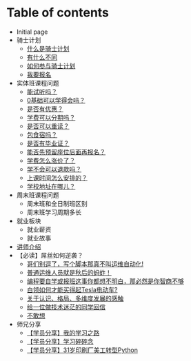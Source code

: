 # Table of contents

* Initial page
* 骑士计划
  * [什么是骑士计划](qi-shi-ji-hua/shen-me-shi-qi-shi-ji-hua.md)
  * [有什么不同](qi-shi-ji-hua/you-shen-me-bu-tong.md)
  * [如何参与骑士计划](qi-shi-ji-hua/ru-he-can-yu-qi-shi-ji-hua.md)
  * [我要报名](qi-shi-ji-hua/wo-yao-bao-ming.md)
* 实体班课程问题
  * [能试听吗？](shi-ti-ban-ke-cheng-wen-ti/neng-shi-ting-ma.md)
  * [0基础可以学得会吗？](shi-ti-ban-ke-cheng-wen-ti/0-ji-chu-ke-yi-xue-de-hui-ma.md)
  * [是否有优惠？](shi-ti-ban-ke-cheng-wen-ti/shi-fou-you-you-hui.md)
  * [学费可以分期吗？](shi-ti-ban-ke-cheng-wen-ti/xue-fei-ke-yi-fen-qi-ma.md)
  * [是否可以重读？](shi-ti-ban-ke-cheng-wen-ti/shi-fou-ke-yi-zhong-du.md)
  * [包食宿吗？](shi-ti-ban-ke-cheng-wen-ti/bao-shi-su-ma.md)
  * [是否有毕业证？](shi-ti-ban-ke-cheng-wen-ti/shi-fou-you-bi-ye-zheng.md)
  * [能否先预留座位后面再报名？](shi-ti-ban-ke-cheng-wen-ti/neng-fou-xian-yu-liu-zuo-wei-hou-mian-zai-bao-ming.md)
  * [学费怎么涨价了？](shi-ti-ban-ke-cheng-wen-ti/xue-fei-zen-me-zhang-jia-le.md)
  * [学不会可以退款吗？](shi-ti-ban-ke-cheng-wen-ti/xue-bu-hui-ke-yi-tui-kuan-ma.md)
  * [上课时间怎么安排的？](shi-ti-ban-ke-cheng-wen-ti/shang-ke-shi-jian-zen-me-an-pai-de.md)
  * [学校地址在哪儿？](shi-ti-ban-ke-cheng-wen-ti/xue-xiao-di-zhi-zai-na-er.md)
* 周末班课程问题
  * 周末班和全日制班区别
  * 周末班学习周期多长
* 就业板块
  * 就业薪资
  * 就业故事
* [讲师介绍](jiang-shi-jie-shao.md)
* 【必读】屌丝如何逆袭？
  * [哥们别逗了，写个脚本那真不叫运维自动化!](alex-ji-tang-shi-xiong-fen-xiang/ge-men-bie-dou-le-xie-ge-jiao-ben-na-zhen-bu-jiao-yun-wei-zi-dong-hua.md)
  * [普通运维人员就是秋后的蚂蚱！](alex-ji-tang-shi-xiong-fen-xiang/pu-tong-yun-wei-ren-yuan-jiu-shi-qiu-hou-de-ma.md)
  * [编程要自学或报班这事你都想不明白，那必然是你智商不够](alex-ji-tang-shi-xiong-fen-xiang/2222.md)
  * [白领如何才能买得起Tesla电动车?](alex-ji-tang-shi-xiong-fen-xiang/3333.md)
  * [关于认识、格局、多维度发展的感触](alex-ji-tang-shi-xiong-fen-xiang/guan-yu-ren-shi-ge-ju-duo-wei-du-fa-zhan-de-gan-chu.md)
  * [给一位做技术迷茫的同学回信](alex-ji-tang-shi-xiong-fen-xiang/222.md)
  * [不敢想](alex-ji-tang-shi-xiong-fen-xiang/bu-gan-xiang.md)
* 师兄分享
  * [【学员分享】我的学习之路](shi-xiong-fen-xiang/xue-yuan-gu-shi-1.md)
  * [【学员分享】学习碎碎念](shi-xiong-fen-xiang/2.md)
  * [【学员分享】31岁印刷厂美工转型Python](shi-xiong-fen-xiang/3.md)

